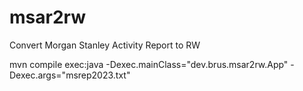 # msar2rw
Convert Morgan Stanley Activity Report to RW

mvn compile exec:java -Dexec.mainClass="dev.brus.msar2rw.App" -Dexec.args="msrep2023.txt"
